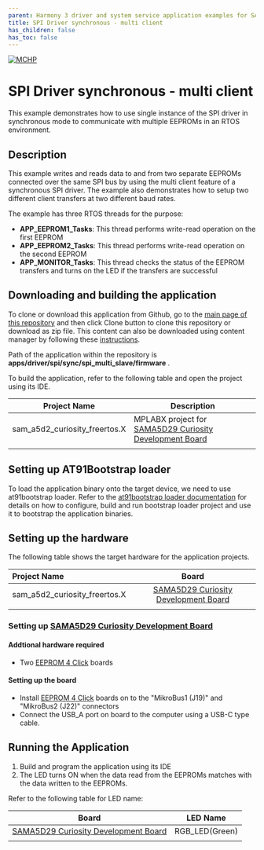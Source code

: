 ```yaml
---
parent: Harmony 3 driver and system service application examples for SAM A5D2 family
title: SPI Driver synchronous - multi client 
has_children: false
has_toc: false
---
```


[![MCHP](https://www.microchip.com/ResourcePackages/Microchip/assets/dist/images/logo.png)](https://www.microchip.com)

# SPI Driver synchronous - multi client

This example demonstrates how to use single instance of the SPI driver in synchronous mode to communicate with multiple EEPROMs in an RTOS environment.

## Description

This example writes and reads data to and from two separate EEPROMs connected over the same SPI bus by using the multi client feature of a synchronous SPI driver. The example also demonstrates how to setup two different client transfers at two different baud rates.

The example has three RTOS threads for the purpose:

- **APP_EEPROM1_Tasks**: This thread performs write-read operation on the first EEPROM
- **APP_EEPROM2_Tasks**: This thread performs write-read operation on the second EEPROM
- **APP_MONITOR_Tasks**: This thread checks the status of the EEPROM transfers and turns on the LED if the transfers are successful

## Downloading and building the application

To clone or download this application from Github, go to the [main page of this repository](https://github.com/Microchip-MPLAB-Harmony/core_apps_sam_a5d2) and then click Clone button to clone this repository or download as zip file.
This content can also be downloaded using content manager by following these [instructions](https://github.com/Microchip-MPLAB-Harmony/contentmanager/wiki).

Path of the application within the repository is **apps/driver/spi/sync/spi_multi_slave/firmware** .

To build the application, refer to the following table and open the project using its IDE.

| Project Name      | Description                                    |
| ----------------- | ---------------------------------------------- |
| sam_a5d2_curiosity_freertos.X | MPLABX project for [SAMA5D29 Curiosity Development Board](https://www.microchip.com/en-us/development-tool/EV07R15A) |
|||

## Setting up AT91Bootstrap loader

To load the application binary onto the target device, we need to use at91bootstrap loader. Refer to the [at91bootstrap loader documentation](../../../../docs/readme_bootstrap.md) for details on how to configure, build and run bootstrap loader project and use it to bootstrap the application binaries.

## Setting up the hardware

The following table shows the target hardware for the application projects.

| Project Name| Board|
|:---------|:---------:|
| sam_a5d2_curiosity_freertos.X | [SAMA5D29 Curiosity Development Board](https://www.microchip.com/en-us/development-tool/EV07R15A) |
|||

### Setting up [SAMA5D29 Curiosity Development Board](https://www.microchip.com/en-us/development-tool/EV07R15A)

#### Addtional hardware required

- Two [EEPROM 4 Click](https://www.mikroe.com/eeprom-4-click) boards

#### Setting up the board

- Install [EEPROM 4 Click](https://www.mikroe.com/eeprom-4-click) boards on to the "MikroBus1 (J19)" and "MikroBus2 (J22)" connectors
- Connect the USB_A port on board to the computer using a USB-C type cable.

## Running the Application

1. Build and program the application using its IDE
2. The LED turns ON when the data read from the EEPROMs matches with the data written to the EEPROMs.

Refer to the following table for LED name:

| Board | LED Name |
| ----- | -------- |
|  [SAMA5D29 Curiosity Development Board](https://www.microchip.com/en-us/development-tool/EV07R15A)  | RGB_LED(Green) |
|||